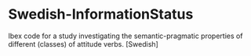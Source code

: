 # Swedish-InformationStatus
Ibex code for a study investigating the semantic-pragmatic properties of different (classes) of attitude verbs. [Swedish]
